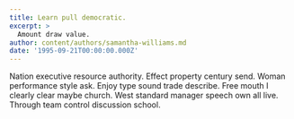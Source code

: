 ```yaml
---
title: Learn pull democratic.
excerpt: >
  Amount draw value.
author: content/authors/samantha-williams.md
date: '1995-09-21T00:00:00.000Z'
---
```

Nation executive resource authority. Effect property century send. Woman performance style ask. Enjoy type sound trade describe. Free mouth I clearly clear maybe church. West standard manager speech own all live. Through team control discussion school.